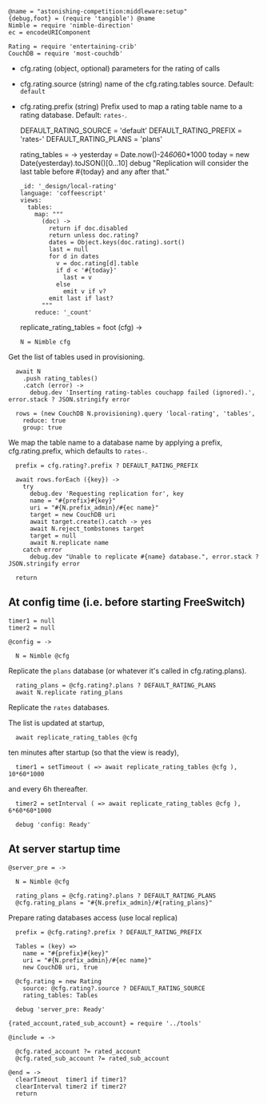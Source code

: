     @name = "astonishing-competition:middleware:setup"
    {debug,foot} = (require 'tangible') @name
    Nimble = require 'nimble-direction'
    ec = encodeURIComponent

    Rating = require 'entertaining-crib'
    CouchDB = require 'most-couchdb'

* cfg.rating (object, optional) parameters for the rating of calls
* cfg.rating.source (string) name of the cfg.rating.tables source. Default: `default`
* cfg.rating.prefix (string) Prefix used to map a rating table name to a rating database. Default: `rates-`.

    DEFAULT_RATING_SOURCE = 'default'
    DEFAULT_RATING_PREFIX = 'rates-'
    DEFAULT_RATING_PLANS  = 'plans'

    rating_tables = ->
      yesterday = Date.now()-24*60*60*1000
      today = new Date(yesterday).toJSON()[0...10]
      debug "Replication will consider the last table before #{today} and any after that."

      _id: '_design/local-rating'
      language: 'coffeescript'
      views:
        tables:
          map: """
            (doc) ->
              return if doc.disabled
              return unless doc.rating?
              dates = Object.keys(doc.rating).sort()
              last = null
              for d in dates
                v = doc.rating[d].table
                if d < '#{today}'
                  last = v
                else
                  emit v if v?
              emit last if last?
            """
          reduce: '_count'

    replicate_rating_tables = foot (cfg) ->

      N = Nimble cfg

Get the list of tables used in provisioning.

      await N
        .push rating_tables()
        .catch (error) ->
          debug.dev 'Inserting rating-tables couchapp failed (ignored).', error.stack ? JSON.stringify error

      rows = (new CouchDB N.provisioning).query 'local-rating', 'tables',
        reduce: true
        group: true

We map the table name to a database name by applying a prefix, cfg.rating.prefix, which defaults to `rates-`.

      prefix = cfg.rating?.prefix ? DEFAULT_RATING_PREFIX

      await rows.forEach ({key}) ->
        try
          debug.dev 'Requesting replication for', key
          name = "#{prefix}#{key}"
          uri = "#{N.prefix_admin}/#{ec name}"
          target = new CouchDB uri
          await target.create().catch -> yes
          await N.reject_tombstones target
          target = null
          await N.replicate name
        catch error
          debug.dev "Unable to replicate #{name} database.", error.stack ? JSON.stringify error

      return

At config time (i.e. before starting FreeSwitch)
-------

    timer1 = null
    timer2 = null

    @config = ->

      N = Nimble @cfg

Replicate the `plans` database (or whatever it's called in cfg.rating.plans).

      rating_plans = @cfg.rating?.plans ? DEFAULT_RATING_PLANS
      await N.replicate rating_plans

Replicate the `rates` databases.

The list is updated at startup,

      await replicate_rating_tables @cfg

ten minutes after startup (so that the view is ready),

      timer1 = setTimeout ( => await replicate_rating_tables @cfg ), 10*60*1000

and every 6h thereafter.

      timer2 = setInterval ( => await replicate_rating_tables @cfg ), 6*60*60*1000

      debug 'config: Ready'

At server startup time
----------------------

    @server_pre = ->

      N = Nimble @cfg

      rating_plans = @cfg.rating?.plans ? DEFAULT_RATING_PLANS
      @cfg.rating_plans = "#{N.prefix_admin}/#{rating_plans}"

Prepare rating databases access (use local replica)

      prefix = @cfg.rating?.prefix ? DEFAULT_RATING_PREFIX

      Tables = (key) =>
        name = "#{prefix}#{key}"
        uri = "#{N.prefix_admin}/#{ec name}"
        new CouchDB uri, true

      @cfg.rating = new Rating
        source: @cfg.rating?.source ? DEFAULT_RATING_SOURCE
        rating_tables: Tables

      debug 'server_pre: Ready'

    {rated_account,rated_sub_account} = require '../tools'

    @include = ->

      @cfg.rated_account ?= rated_account
      @cfg.rated_sub_account ?= rated_sub_account

    @end = ->
      clearTimeout  timer1 if timer1?
      clearInterval timer2 if timer2?
      return
